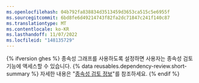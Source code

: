 ```yaml
---
ms.openlocfilehash: 04b792fa838834d3513459d3653ca515c5e6955f
ms.sourcegitcommit: 6bd8fe6d49214743f82fa2dc71847c241f140c87
ms.translationtype: MT
ms.contentlocale: ko-KR
ms.lasthandoff: 11/07/2022
ms.locfileid: "148135729"
---
```

{% ifversion ghes %} 종속성 그래프를 사용하도록 설정하면 사용자는 종속성 검토 기능에 액세스할 수 있습니다. {% data reusables.dependency-review.short-summary %} 자세한 내용은 "[종속성 검토 정보](/code-security/supply-chain-security/understanding-your-software-supply-chain/about-dependency-review)"를 참조하세요.
{% endif %}